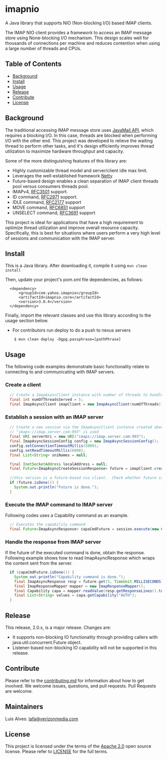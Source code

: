 

# imapnio
A Java library that supports NIO (Non-blocking I/O) based IMAP clients.

The IMAP NIO client provides a framework to access an IMAP message store using None-blocking I/O mechanism.  This design scales well for thousands of connections per machine and reduces contention when using a large number of threads and CPUs.


## Table of Contents

- [Background](#background)
- [Install](#install)
- [Usage](#usage)
- [Release](#release)
- [Contribute](#contribute)
- [License](#license)


## Background

The traditional accessing IMAP message store uses [JavaMail API](https://www.oracle.com/technetwork/java/javamail/index.html), which requires a blocking I/O. In this case, threads are blocked when performing I/O with the other end. This project was developed to relieve the waiting thread to perform other tasks, and it's design efficiently improves thread utilization to maximize hardware throughput and capacity.

Some of the more distinguishing features of this library are:
- Highly customizable thread model and server/client idle max limit.
- Leverages the well-established framework [Netty](https://netty.io/)
- Future-based design enables a clean separation of IMAP client threads pool versus consumers threads pool. 
- IMAPv4, [RFC3501](https://tools.ietf.org/html/rfc3501) support.
- ID command, [RFC2971](https://tools.ietf.org/html/rfc2971) support.
- IDLE command, [RFC2177](https://tools.ietf.org/html/rfc2177) support
- MOVE command, [RFC6851](https://tools.ietf.org/html/rfc6851) support
- UNSELECT command, [RFC3691](https://tools.ietf.org/html/rfc3691) support

This project is ideal for applications that have a high requirement to optimize thread utilization and improve overall resource capacity. Specifically, this is best for situations where users perform a very high level of sessions and communication with the IMAP server.
 
## Install

This is a Java library. After downloading it, compile it using `mvn clean install`

Then, update your project's pom.xml file dependencies, as follows:

```
  <dependency>
      <groupId>com.yahoo.imapnio</groupId>
      <artifactId>imapnio.core</artifactId>
      <version>3.0.4</version>
  </dependency>
```
Finally, import the relevant classes and use this library according to the usage section below.

- For contributors run deploy to do a push to nexus servers

```
	$ mvn clean deploy -Dgpg.passphrase=[pathPhrase]
```

## Usage

The following code examples demonstrate basic functionality relate to connecting to and communicating with IMAP servers.

### Create a client
```java
  // Create a ImapAsyncClient instance with number of threads to handle the server requests
  final int numOfThreadsServed = 5;
  final ImapAsyncClient imapClient = new ImapAsyncClient(numOfThreads);
```
### Establish a session with an IMAP server
```java
  // Create a new session via the ImapAsyncClient instance created above and connect to that server.  For the illustration purpose, 
  // "imaps://imap.server.com:993" is used
  final URI serverUri = new URI("imaps://imap.server.com:993");
  final ImapAsyncSessionConfig config = new ImapAsyncSessionConfig();
  config.setConnectionTimeoutMillis(5000);
  config.setReadTimeoutMillis(6000);
  final List<String> sniNames = null;

  final InetSocketAddress localAddress = null;
  final Future<ImapAsyncCreateSessionResponse> future = imapClient.createSession(serverUri, config, localAddress, sniNames, DebugMode.DEBUG_OFF);
  
  //this version is a future-based nio client.  Check whether future is done by following code.
  if (future.isDone()) {
	System.out.println("Future is done.");
  }
```

### Execute the IMAP command to IMAP server
Following codes uses a Capability command as an example.

```java
  // Executes the capability command
  final Future<ImapAsyncResponse> capaCmdFuture = session.execute(new CapaCommand());

```

### Handle the response from IMAP server
If the future of the executed command is done, obtain the response.
Following example shows how to read ImapAsyncResponse which wraps the content sent from the server.

```java
  if (capaCmdFuture.isDone()) {
	System.out.println("Capability command is done.");
	final ImapAsyncResponse resp = future.get(5, TimeUnit.MILLISECONDS);
	final ImapResponseMapper mapper = new ImapResponseMapper();
	final Capability capa = mapper.readValue(resp.getResponseLines().toArray(new IMAPResponse[0]), Capability.class);
	final List<String> values = capa.getCapability("AUTH");
  }
```

## Release

This release, 2.0.x, is a major release.  Changes are:
- It supports non-blocking IO functionality through providing callers with java.util.concurrent.Future object.
- Listener-based non-blocking IO capability will not be supported in this release.

## Contribute

Please refer to the [contributing.md](Contributing.md) for information about how to get involved. We welcome issues, questions, and pull requests. Pull Requests are welcome.


## Maintainers

Luis Alves: lafa@verizonmedia.com


## License

This project is licensed under the terms of the [Apache 2.0](LICENSE-Apache-2.0) open source license. Please refer to [LICENSE](LICENSE) for the full terms.
